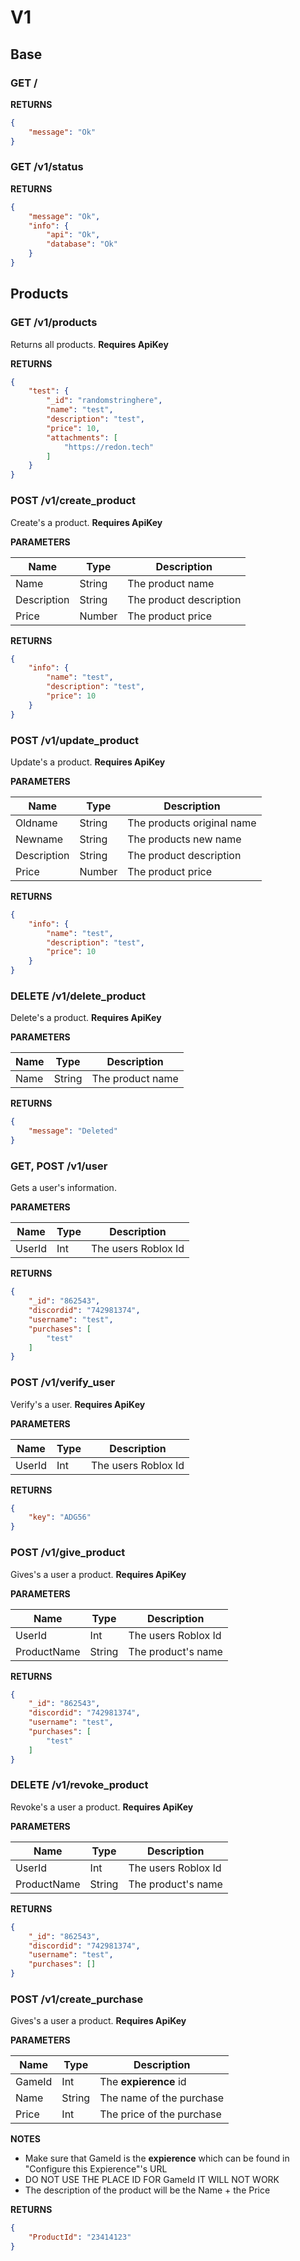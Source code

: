 # V1

## Base

### GET /

**RETURNS**
```json
{
    "message": "Ok"
}
```

### GET /v1/status

**RETURNS**
```json
{
    "message": "Ok",
    "info": {
        "api": "Ok",
        "database": "Ok"
    }
}
```

## Products

### GET /v1/products
Returns all products. **Requires ApiKey**

**RETURNS**
```json
{
    "test": {
        "_id": "randomstringhere",
        "name": "test",
        "description": "test",
        "price": 10,
        "attachments": [
            "https://redon.tech"
        ]
    }
}
```

### POST /v1/create_product
Create's a product. **Requires ApiKey**

**PARAMETERS**

| Name        | Type   | Description             |
| ----------- | ------ | ----------------------- |
| Name        | String | The product name        |
| Description | String | The product description |
| Price       | Number | The product price       |

**RETURNS**
```json
{
    "info": {
        "name": "test",
        "description": "test",
        "price": 10
    }
}
```

### POST /v1/update_product
Update's a product. **Requires ApiKey**

**PARAMETERS**

| Name        | Type   | Description                |
| ----------- | ------ | -------------------------- |
| Oldname     | String | The products original name |
| Newname     | String | The products new name      |
| Description | String | The product description    |
| Price       | Number | The product price          |

**RETURNS**
```json
{
    "info": {
        "name": "test",
        "description": "test",
        "price": 10
    }
}
```

### DELETE /v1/delete_product
Delete's a product. **Requires ApiKey**

**PARAMETERS**

| Name | Type   | Description      |
| ---- | ------ | ---------------- |
| Name | String | The product name |

**RETURNS**
```json
{
    "message": "Deleted"
}
```

### GET, POST /v1/user
Gets a user's information.

**PARAMETERS**

| Name   | Type | Description         |
| ------ | ---- | ------------------- |
| UserId | Int  | The users Roblox Id |

**RETURNS**
```json
{
    "_id": "862543",
    "discordid": "742981374",
    "username": "test",
    "purchases": [
        "test"
    ]
}
```

### POST /v1/verify_user
Verify's a user. **Requires ApiKey**

**PARAMETERS**

| Name   | Type | Description         |
| ------ | ---- | ------------------- |
| UserId | Int  | The users Roblox Id |

**RETURNS**
```json
{
    "key": "ADG56"
}
```

### POST /v1/give_product
Gives's a user a product. **Requires ApiKey**

**PARAMETERS**

| Name        | Type   | Description         |
| ----------- | ------ | ------------------- |
| UserId      | Int    | The users Roblox Id |
| ProductName | String | The product's name  |

**RETURNS**
```json
{
    "_id": "862543",
    "discordid": "742981374",
    "username": "test",
    "purchases": [
        "test"
    ]
}
```

### DELETE /v1/revoke_product
Revoke's a user a product. **Requires ApiKey**

**PARAMETERS**

| Name        | Type   | Description         |
| ----------- | ------ | ------------------- |
| UserId      | Int    | The users Roblox Id |
| ProductName | String | The product's name  |

**RETURNS**
```json
{
    "_id": "862543",
    "discordid": "742981374",
    "username": "test",
    "purchases": []
}
```

### POST /v1/create_purchase
Gives's a user a product. **Requires ApiKey**

**PARAMETERS**

| Name   | Type   | Description               |
| ------ | ------ | ------------------------- |
| GameId | Int    | The **expierence** id     |
| Name   | String | The name of the purchase  |
| Price  | Int    | The price of the purchase |

**NOTES**
* Make sure that GameId is the **expierence** which can be found in "Configure this Expierence"'s URL
* DO NOT USE THE PLACE ID FOR GameId IT WILL NOT WORK
* The description of the product will be the Name + the Price

**RETURNS**
```json
{
    "ProductId": "23414123"
}
```